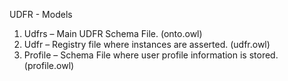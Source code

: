 ﻿UDFR - Models

1.	Udfrs – Main UDFR Schema File. (onto.owl)
2.	Udfr – Registry file where instances are asserted. (udfr.owl)
3.	Profile – Schema File where user profile information is stored. (profile.owl)
